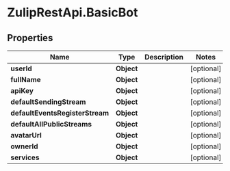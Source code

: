 # ZulipRestApi.BasicBot

## Properties

Name | Type | Description | Notes
------------ | ------------- | ------------- | -------------
**userId** | **Object** |  | [optional] 
**fullName** | **Object** |  | [optional] 
**apiKey** | **Object** |  | [optional] 
**defaultSendingStream** | **Object** |  | [optional] 
**defaultEventsRegisterStream** | **Object** |  | [optional] 
**defaultAllPublicStreams** | **Object** |  | [optional] 
**avatarUrl** | **Object** |  | [optional] 
**ownerId** | **Object** |  | [optional] 
**services** | **Object** |  | [optional] 



